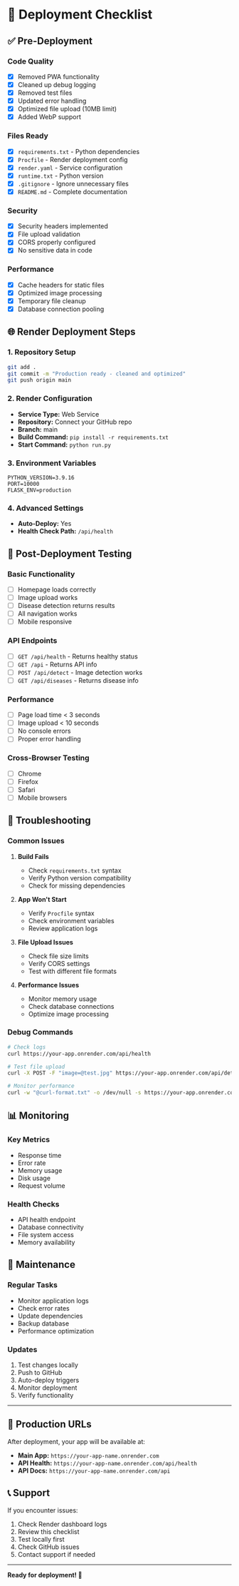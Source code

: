 # 🚀 Deployment Checklist

## ✅ Pre-Deployment

### Code Quality
- [x] Removed PWA functionality
- [x] Cleaned up debug logging
- [x] Removed test files
- [x] Updated error handling
- [x] Optimized file upload (10MB limit)
- [x] Added WebP support

### Files Ready
- [x] `requirements.txt` - Python dependencies
- [x] `Procfile` - Render deployment config
- [x] `render.yaml` - Service configuration
- [x] `runtime.txt` - Python version
- [x] `.gitignore` - Ignore unnecessary files
- [x] `README.md` - Complete documentation

### Security
- [x] Security headers implemented
- [x] File upload validation
- [x] CORS properly configured
- [x] No sensitive data in code

### Performance
- [x] Cache headers for static files
- [x] Optimized image processing
- [x] Temporary file cleanup
- [x] Database connection pooling

## 🌐 Render Deployment Steps

### 1. Repository Setup
```bash
git add .
git commit -m "Production ready - cleaned and optimized"
git push origin main
```

### 2. Render Configuration
- **Service Type:** Web Service
- **Repository:** Connect your GitHub repo
- **Branch:** main
- **Build Command:** `pip install -r requirements.txt`
- **Start Command:** `python run.py`

### 3. Environment Variables
```
PYTHON_VERSION=3.9.16
PORT=10000
FLASK_ENV=production
```

### 4. Advanced Settings
- **Auto-Deploy:** Yes
- **Health Check Path:** `/api/health`

## 🧪 Post-Deployment Testing

### Basic Functionality
- [ ] Homepage loads correctly
- [ ] Image upload works
- [ ] Disease detection returns results
- [ ] All navigation works
- [ ] Mobile responsive

### API Endpoints
- [ ] `GET /api/health` - Returns healthy status
- [ ] `GET /api` - Returns API info
- [ ] `POST /api/detect` - Image detection works
- [ ] `GET /api/diseases` - Returns disease info

### Performance
- [ ] Page load time < 3 seconds
- [ ] Image upload < 10 seconds
- [ ] No console errors
- [ ] Proper error handling

### Cross-Browser Testing
- [ ] Chrome
- [ ] Firefox
- [ ] Safari
- [ ] Mobile browsers

## 🔧 Troubleshooting

### Common Issues

1. **Build Fails**
   - Check `requirements.txt` syntax
   - Verify Python version compatibility
   - Check for missing dependencies

2. **App Won't Start**
   - Verify `Procfile` syntax
   - Check environment variables
   - Review application logs

3. **File Upload Issues**
   - Check file size limits
   - Verify CORS settings
   - Test with different file formats

4. **Performance Issues**
   - Monitor memory usage
   - Check database connections
   - Optimize image processing

### Debug Commands
```bash
# Check logs
curl https://your-app.onrender.com/api/health

# Test file upload
curl -X POST -F "image=@test.jpg" https://your-app.onrender.com/api/detect

# Monitor performance
curl -w "@curl-format.txt" -o /dev/null -s https://your-app.onrender.com/
```

## 📊 Monitoring

### Key Metrics
- Response time
- Error rate
- Memory usage
- Disk usage
- Request volume

### Health Checks
- API health endpoint
- Database connectivity
- File system access
- Memory availability

## 🔄 Maintenance

### Regular Tasks
- Monitor application logs
- Check error rates
- Update dependencies
- Backup database
- Performance optimization

### Updates
1. Test changes locally
2. Push to GitHub
3. Auto-deploy triggers
4. Monitor deployment
5. Verify functionality

---

## 🎯 Production URLs

After deployment, your app will be available at:
- **Main App:** `https://your-app-name.onrender.com`
- **API Health:** `https://your-app-name.onrender.com/api/health`
- **API Docs:** `https://your-app-name.onrender.com/api`

## 📞 Support

If you encounter issues:
1. Check Render dashboard logs
2. Review this checklist
3. Test locally first
4. Check GitHub issues
5. Contact support if needed

---

**Ready for deployment! 🚀**